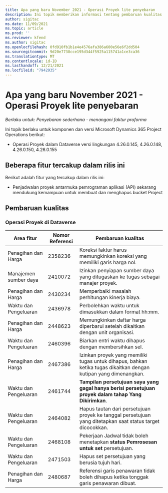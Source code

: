 ```yaml
---
title: Apa yang baru November 2021 - Operasi Proyek lite penyebaran
description: Ini topik memberikan informasi tentang pembaruan kualitas yang tersedia dalam rilis November 2021 dari penyebaran Lite Operasi Proyek.
author: sigitac
ms.date: 11/09/2021
ms.topic: article
ms.prod: ''
ms.reviewer: kfend
ms.author: sigitac
ms.openlocfilehash: 0fd910fb1b1e4e4576afa386a600e56e6f2dd504
ms.sourcegitcommit: 9d20e7738cce195d344f5925a115741a1ce3ca36
ms.translationtype: MT
ms.contentlocale: id-ID
ms.lasthandoff: 12/21/2021
ms.locfileid: "7942935"
---
```

# <a name="whats-new-november-2021---project-operations-lite-deployment"></a>Apa yang baru November 2021 - Operasi Proyek lite penyebaran

_Berlaku untuk: Penyebaran sederhana - menangani faktur proforma_

Ini topik berlaku untuk komponen dan versi Microsoft Dynamics 365 Project Operations berikut:

- Operasi Proyek dalam Dataverse versi lingkungan 4.26.0.145, 4.26.0.148, 4.26.0.150, 4.26.0.155
  
## <a name="features-included-in-this-release"></a>Beberapa fitur tercakup dalam rilis ini

Berikut adalah fitur yang tercakup dalam rilis ini:

- Penjadwalan proyek antarmuka pemrograman aplikasi (API) sekarang mendukung kemampuan untuk membuat dan menghapus bucket Project

## <a name="quality-updates"></a>Pembaruan kualitas

### <a name="project-operations-in-dataverse"></a>Operasi Proyek di Dataverse

| Area fitur | Nomor Referensi | Pembaruan kualitas |
| --- | --- | --- |
| Penagihan dan Harga | 2358236 | Koreksi faktur harus memungkinkan koreksi yang memiliki garis harga nol. |
| Manajemen sumber daya | 2410072 | Izinkan penyiapan sumber daya yang ditugaskan ke tugas sebagai manajer proyek. |
| Penagihan dan Harga | 2430234 | Memperbaiki masalah perhitungan kinerja biaya. |
| Waktu dan Pengeluaran | 2436978 | Perbolehkan waktu untuk dimasukkan dalam format hh:mm. |
| Penagihan dan Harga | 2448623 | Memungkinkan daftar harga diperbarui setelah dikaitkan dengan unit organisasi. |
| Waktu dan Pengeluaran | 2460396 | Biarkan entri waktu dihapus dengan membersihkan sel. |
| Penagihan dan Harga | 2467386 | Izinkan proyek yang memiliki tugas untuk dihapus, bahkan ketika tugas dikaitkan dengan kutipan yang dimenangkan. |
| Waktu dan Pengeluaran | 2461744 | **Tampilan persetujuan saya yang gagal hanya berisi persetujuan proyek dalam tahap Yang** **Dikirimkan**. |
| Waktu dan Pengeluaran | 2464082 | Hapus tautan dari persetujuan proyek ke tanggal persetujuan yang ditetapkan saat status target dicocokkan. |
| Waktu dan Pengeluaran | 2468108 | Pekerjaan Jadwal tidak boleh menetapkan **status Pemrosesan untuk set** persetujuan. |
| Waktu dan Pengeluaran | 2471503 | Hapus set persetujuan yang berusia tujuh hari. |
| Penagihan dan Harga | 2480687 | Referensi garis penawaran tidak boleh dihapus ketika tonggak garis penawaran dibuat. |
